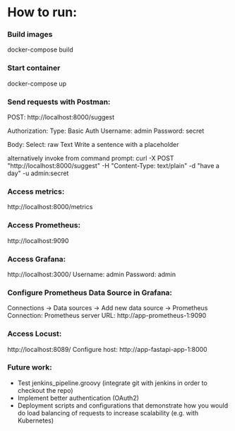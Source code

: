 # How to run:

### Build images

docker-compose build

### Start container

docker-compose up

### Send requests with Postman:

POST: http://localhost:8000/suggest

Authorization:
Type: Basic Auth
Username: admin
Password: secret

Body:
Select: raw Text
Write a sentence with a <blank> placeholder

alternatively invoke from command prompt:
curl -X POST "http://localhost:8000/suggest" -H "Content-Type: text/plain" -d "have a <blank> day" -u admin:secret

### Access metrics:

http://localhost:8000/metrics

### Access Prometheus:

http://localhost:9090

### Access Grafana:

http://localhost:3000/
Username: admin
Password: admin

### Configure Prometheus Data Source in Grafana:

Connections -> Data sources -> Add new data source -> Prometheus
Connection:
Prometheus server URL: http://app-prometheus-1:9090

### Access Locust:

http://localhost:8089/
Configure host: http://app-fastapi-app-1:8000

### Future work:

- Test jenkins_pipeline.groovy (integrate git with jenkins in order to checkout the repo)
- Implement better authentication (OAuth2)
- Deployment scripts and configurations that demonstrate how you would do load balancing of requests to increase scalability (e.g. with Kubernetes)
